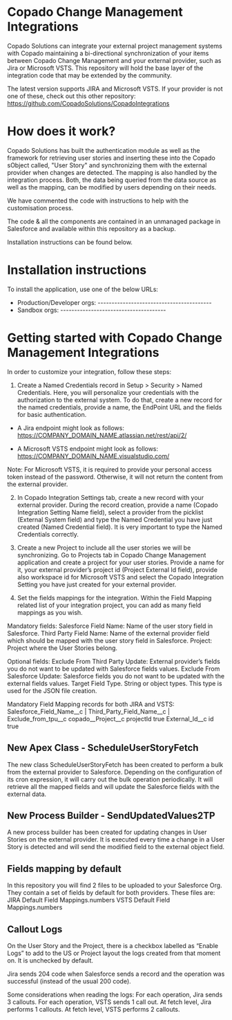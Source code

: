 # Copado Change Management Integrations

Copado Solutions can integrate your external project management systems with Copado maintaining a bi-directional synchronization of your items between Copado Change Management and your external provider, such as Jira or Microsoft VSTS. This repository will hold the base layer of the integration code that may be extended by the community.

The latest version supports JIRA and Microsoft VSTS.
If your provider is not one of these, check out this other repository: https://github.com/CopadoSolutions/CopadoIntegrations

# How does it work?
Copado Solutions has built the authentication module as well as the framework for retrieving user stories and inserting these into the Copado sObject called, "User Story" and synchronizing them with the external provider when changes are detected.  The mapping is also handled by the integration process.  Both, the data being queried from the data source as well as the mapping, can be modified by users depending on their needs.  

We have commented the code with instructions to help with the customisation process.

The code & all the components are contained in an unmanaged package in Salesforce and available within this repository as a backup.

Installation instructions can be found below.

# Installation instructions
To install the application, use one of the below URLs:
- Production/Developer orgs:  -----------------------------------------
- Sandbox orgs: --------------------------------------

# Getting started with Copado Change Management Integrations

In order to customize your integration, follow these steps:

1) Create a Named Credentials record in Setup > Security > Named Credentials.
Here, you will personalize your credentials with the authorization to the external system. To do that, create a new record for the named credentials, provide a name, the EndPoint URL and the fields for basic authentication.

- A Jira endpoint might look as follows: https://COMPANY_DOMAIN_NAME.atlassian.net/rest/api/2/

- A Microsoft VSTS endpoint might look as follows: https://COMPANY_DOMAIN_NAME.visualstudio.com/

Note: For Microsoft VSTS, it is required to provide your personal access token instead of the password. Otherwise, it will not return the content from the external provider.


2) In Copado Integration Settings tab, create a new record with your external provider. During the record creation, provide a name (Copado Integration Setting Name field), select a provider from the picklist (External System field) and type the Named Credential you have just created (Named Credential field). It is very important to type the Named Credentials correctly.

3) Create a new Project to include all the user stories we will be synchronizing.
Go to Projects tab in Copado Change Management application and create a project for your user stories. Provide a name for it, your external provider’s project id (Project External Id field), provide also workspace id for Microsoft VSTS and select the Copado Integration Setting you have just created for your external provider.

4) Set the fields mappings for the integration.
Within the Field Mapping related list of your integration project, you can add as many field mappings as you wish. 

Mandatory fields:
Salesforce Field Name: Name of the user story field in Salesforce.
Third Party Field Name: Name of the external provider field which should be mapped with the user story field in Salesforce.
Project: Project where the User Stories belong.

Optional fields:
Exclude From Third Party Update: External provider’s fields you do not want to be updated with Salesforce fields values.
Exclude From Salesforce Update: Salesforce fields you do not want to be updated with the external fields values.
Target Field Type. String or object types. This type is used for the JSON file creation.

Mandatory Field Mapping records for both JIRA and VSTS:
Salesforce_Field_Name__c | Third_Party_Field_Name__c | Exclude_from_tpu__c
       copado__Project__c 		   projectId 			     true
       External_Id__c        	  	        id            			     true

## New Apex Class - ScheduleUserStoryFetch 
The new class ScheduleUserStoryFetch has been created to perform a bulk from the external provider to Salesforce. Depending on the configuration of its cron expression, it will carry out the bulk operation periodically. It will retrieve all the mapped fields and will update the Salesforce fields with the external data.

## New Process Builder - SendUpdatedValues2TP
A new process builder has been created for updating changes in User Stories on the external provider. It is executed every time a change in a User Story is detected and will send the modified field to the external object field.



## Fields mapping by default
In this repository you will find 2 files to be uploaded to your Salesforce Org. They contain a set of fields by default for both providers. 
These files are:
JIRA Default Field Mappings.numbers
VSTS Default Field Mappings.numbers


## Callout Logs
On the User Story and the Project, there is a checkbox labelled as “Enable Logs” to add to the US or Project layout the logs created from that moment on. It is unchecked by default.

Jira sends 204 code when Salesforce sends a record and the operation was successful (instead of the usual 200 code). 

Some considerations when reading the logs:
For each operation, Jira sends 3 callouts.
For each operation, VSTS sends 1 call out.
At fetch level, Jira performs 1 callouts.
At fetch level, VSTS performs 2 callouts.


